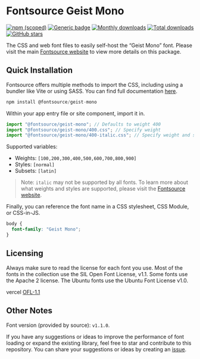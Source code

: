 # Fontsource Geist Mono

[![npm (scoped)](https://img.shields.io/npm/v/@fontsource/geist-mono?color=brightgreen)](https://www.npmjs.com/package/@fontsource/geist-mono) [![Generic badge](https://img.shields.io/badge/fontsource-passing-brightgreen)](https://github.com/fontsource/fontsource) [![Monthly downloads](https://badgen.net/npm/dm/@fontsource/geist-mono)](https://github.com/fontsource/fontsource) [![Total downloads](https://badgen.net/npm/dt/@fontsource/geist-mono)](https://github.com/fontsource/fontsource) [![GitHub stars](https://img.shields.io/github/stars/fontsource/fontsource.svg?style=social&label=Star)](https://github.com/fontsource/fontsource/stargazers)

The CSS and web font files to easily self-host the “Geist Mono” font. Please visit the main [Fontsource website](https://fontsource.org/fonts/geist-mono) to view more details on this package.

## Quick Installation

Fontsource offers multiple methods to import the CSS, including using a bundler like Vite or using SASS. You can find full documentation [here](https://fontsource.org/docs/getting-started/introduction).

```javascript
npm install @fontsource/geist-mono
```

Within your app entry file or site component, import it in.

```javascript
import "@fontsource/geist-mono"; // Defaults to weight 400
import "@fontsource/geist-mono/400.css"; // Specify weight
import "@fontsource/geist-mono/400-italic.css"; // Specify weight and style
```

Supported variables:
- Weights: `[100,200,300,400,500,600,700,800,900]`
- Styles: `[normal]`
- Subsets: `[latin]`

> Note: `italic` may not be supported by all fonts. To learn more about what weights and styles are supported, please visit the [Fontsource website](https://fontsource.org/fonts/geist-mono).

Finally, you can reference the font name in a CSS stylesheet, CSS Module, or CSS-in-JS.

```css
body {
  font-family: "Geist Mono";
}
```

## Licensing
Always make sure to read the license for each font you use. Most of the fonts in the collection use the SIL Open Font License, v1.1. Some fonts use the Apache 2 license. The Ubuntu fonts use the Ubuntu Font License v1.0.

vercel
[OFL-1.1](https://openfontlicense.org/)

## Other Notes
Font version (provided by source): `v1.1.0`.

If you have any suggestions or ideas to improve the performance of font loading or expand the existing library, feel free to star and contribute to this repository. You can share your suggestions or ideas by creating an [issue](https://github.com/fontsource/fontsource/issues).